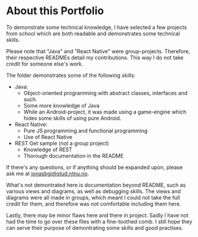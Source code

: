 # About this Portfolio
To demonstrate some technical knowledge, I have selected a few projects from school
which are both readable and demonstrates some technical skills. 

Please note that "Java" and "React Native" were group-projects. Therefore, their respective 
READMEs detail my contributions. This way I do not take credit for someone else's work. 

The folder demonstrates some of the following skills: 
 - Java: 
	 - Object-oriented programming with abstract classes, interfaces and such. 
	 - Some more knowledge of Java 
	 - While an Android-project, it was made using a game-engine which hides some skills of using pure Android. 
 - React Native: 
	 - Pure JS programming and functional programming 
	 - Use of React Native 
 - REST Get sample (not a group project) 
	 - Knowledge of REST 
	 - Thorough documentation in the README 

If there's any questions, or if anything should be expanded upon, please ask me at 
[jonasbgi@stud.ntnu.no](mailto:jonasbgi@stud.ntnu.no). 

What's not demontrated here is documentation beyond README, such as various views and diagrams, as well as debugging skills. 
The views and diagrams were all made in groups, which meant I could not take the full credit for them, and therefore was not comfortable including them here. 

Lastly, there may be minor flaws here and there in project. Sadly I have not had the time to go over these files with a fine-toothed comb. I still hope they can serve their purpose of demontrating some skills and good practises. 
